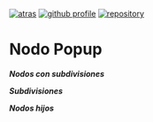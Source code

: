 [![atras](https://img.shields.io/badge/-Atras-red)](README.md)
[![github profile](https://img.shields.io/badge/-github_profile-black)](https://github.com/Saul11235)
[![repository](https://img.shields.io/badge/-repository-blue)](https://github.com/Saul11235/PracticaControlGodot)

# Nodo Popup


***Nodos con subdivisiones***


***Subdivisiones***


***Nodos hijos***



